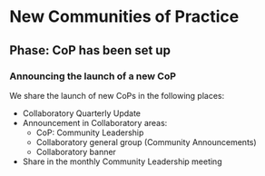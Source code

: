 # New Communities of Practice

## Phase: CoP has been set up
 
### Announcing the launch of a new CoP

We share the launch of new CoPs in the following places:  
- Collaboratory Quarterly Update 
- Announcement in Collaboratory areas:  
    - CoP: Community Leadership
    - Collaboratory general group (Community Announcements)
    - Collaboratory banner 
- Share in the monthly Community Leadership meeting




